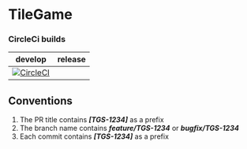 # TileGame

### CircleCi builds

| develop | release |
| :-----: | :-----: |
| [![CircleCI](https://circleci.com/gh/the-coolest-developers/TileGame-Core/tree/develop.svg?style=svg)](https://circleci.com/gh/the-coolest-developers/TileGame-Core/tree/develop) | | [![CircleCI](https://circleci.com/gh/the-coolest-developers/TileGame-Core/tree/develop.svg?style=svg)](https://circleci.com/gh/the-coolest-developers/TileGame-Core/tree/release) |

## Conventions
1) The PR title contains _**[TGS-1234]**_ as a prefix
2) The branch name contains **_feature/TGS-1234_** or **_bugfix/TGS-1234_**
3) Each commit contains _**[TGS-1234]**_ as a prefix


 
